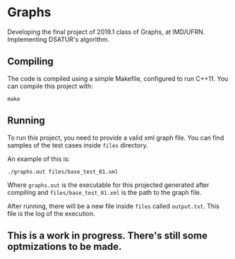 # Graphs
Developing the final project of 2019.1 class of Graphs, at IMD/UFRN. Implementing DSATUR's algorithm.

## Compiling

The code is compiled using a simple Makefile, configured to run C++11. You can compile this project with:

```make```

## Running

To run this project, you need to provide a valid xml graph file. You can find samples of the test cases inside ```files``` directory.

An example of this is:

```./graphs.out files/base_test_01.xml```

Where ```graphs.out``` is the executable for this projected generated after compiling and ```files/base_test_01.xml``` is the path to the graph file.

After running, there will be a new file inside ```files``` called ```output.txt```. This file is the log of the execution.

## This is a work in progress. There's still some optmizations to be made.
